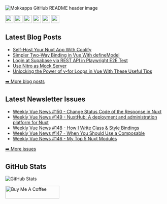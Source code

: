 <img src="https://github.com/Mokkapps/mokkapps/blob/master/header.png" alt="Mokkapps GitHub README header image">
<p><a href="https://www.x.com/mokkapps"><img src="https://img.shields.io/badge/twitter-%231DA1F2.svg?&style=for-the-badge&logo=twitter&logoColor=white" height=25></a> <a href="https://www.linkedin.com/in/mokkapps"><img src="https://img.shields.io/badge/linkedin-%230077B5.svg?&style=for-the-badge&logo=linkedin&logoColor=white" height=25></a> <a href="https://www.instagram.com/mokkapps/"><img src="https://img.shields.io/badge/instagram-%23E4405F.svg?&style=for-the-badge&logo=instagram&logoColor=white" height=25></a> <a href="https://www.youtube.com/@mokkapps"><img src="https://img.shields.io/badge/youtube-%2312100E.svg?&style=for-the-badge&logo=youtube&logoColor=white" height=25></a> <a href="https://medium.com/@MokkappsDev"><img src="https://img.shields.io/badge/medium-%2312100E.svg?&style=for-the-badge&logo=medium&logoColor=white" height=25></a> <a href="https://dev.to/mokkapps"><img src="https://img.shields.io/badge/DEV.TO-%230A0A0A.svg?&style=for-the-badge&logo=dev-dot-to&logoColor=white" height=25></a></p>
<h2>Latest Blog Posts</h2>
  <ul>
  <li><a href=https://mokkapps.de/blog/self-host-your-nuxt-app-with-coolify>Self-Host Your Nuxt App With Coolify</a></li><li><a href=https://mokkapps.de/blog/simpler-two-way-binding-in-vue-with-define-model>Simpler Two-Way Binding in Vue With defineModel</a></li><li><a href=https://mokkapps.de/blog/login-at-supabase-via-rest-api-in-playwright-e2e-test>Login at Supabase via REST API in Playwright E2E Test</a></li><li><a href=https://mokkapps.de/blog/use-nitro-as-mock-server>Use Nitro as Mock Server</a></li><li><a href=https://mokkapps.de/blog/unlocking-the-power-of-v-for-loops-in-vue-with-these-useful-tips>Unlocking the Power of v-for Loops in Vue With These Useful Tips</a></li>
  </ul>
<p><a href="https://mokkapps.de/blog">➡️ More blog posts</a></p>
<h2>Latest Newsletter Issues</h2>
  <ul>
    <li><a href=https://weekly-vue.news/issues/150>Weekly Vue News #150 - Change Status Code of the Response in Nuxt</a></li><li><a href=https://weekly-vue.news/issues/149>Weekly Vue News #149 - NuxtHub: A deployment and administration platform for Nuxt</a></li><li><a href=https://weekly-vue.news/issues/148>Weekly Vue News #148 - How I Write Class & Style Bindings</a></li><li><a href=https://weekly-vue.news/issues/147>Weekly Vue News #147 - When You Should Use a Composable</a></li><li><a href=https://weekly-vue.news/issues/146>Weekly Vue News #146 - My Top 5 Nuxt Modules</a></li>
  </ul>
<p><a href="https://weekly-vue.news/issues">➡️ More issues</a></p>
<h2>GitHub Stats</h2>
<p><img src="https://github-readme-stats.vercel.app/api?username=mokkapps&amp;show_icons=true" alt="GitHub Stats"></p>
  <a href="https://www.buymeacoffee.com/mokkapps" target="_blank" rel="noreferrer nofollow">
      <img src="https://cdn.buymeacoffee.com/buttons/default-red.png" alt="Buy Me A Coffee" height="40" width="170" >
    </a>